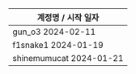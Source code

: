 | 계정명 / 시작 일자|
|--------|
| gun_o3 2024-02-11 |
| f1snake1 2024-01-19 |
| shinemumucat 2024-01-21 |
